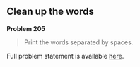 Clean up the words
------------------

**Problem 205**

> Print the words separated by spaces.

Full problem statement is available [here][mirror].

[mirror]: https://github.com/rdtsc/codeeval-problem-statements/tree/master/easy/205-clean-up-the-words/
          "View Problem Statement Mirror"
